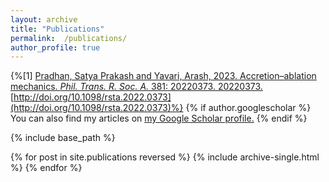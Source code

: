 ```yaml
---
layout: archive
title: "Publications"
permalink:  /publications/
author_profile: true
---
```

{%[1] [Pradhan, Satya Prakash and Yavari, Arash, 2023. Accretion–ablation mechanics. <i>Phil. Trans. R. Soc. A.</i> 381: 20220373. 20220373.](https://arxiv.org/pdf/2307.00159.pdf) [http://doi.org/10.1098/rsta.2022.0373](http://doi.org/10.1098/rsta.2022.0373)%}
{% if author.googlescholar %}
  You can also find my articles on <u><a href="{{author.googlescholar}}">my Google Scholar profile</a>.</u>
{% endif %}

{% include base_path %}

{% for post in site.publications reversed %}
  {% include archive-single.html %}
{% endfor %}
